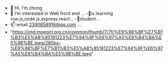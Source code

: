 - 👋 Hi, I’m zhong
- 👀 I’m interested in Web front end ...
-🌱is learning vue.js,node.js,express,react...
-💞️student...
- 📫 email 2390858916@qq.com ...
- "https://img.moegirl.org.cn/common/thumb/7/7f/%E9%98%BF%E7%B1%B3%E5%A8%85191223%E7%94%9F%E6%97%A5%E8%B4%BA%E5%9B%BE.jpeg/280px-%E9%98%BF%E7%B1%B3%E5%A8%85191223%E7%94%9F%E6%97%A5%E8%B4%BA%E5%9B%BE.jpeg"
<!---
2390858916/2390858916 is a ✨ special ✨ repository because its `README.md` (this file) appears on your GitHub profile.
You can click the Preview link to take a look at your changes.
--->
